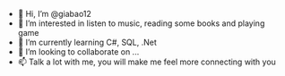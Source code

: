 - 👋 Hi, I’m @giabao12
- 👀 I’m interested in listen to music, reading some books and playing game
- 🌱 I’m currently learning C#, SQL, .Net
- 💞️ I’m looking to collaborate on ...
- 📫 Talk a lot with me, you will make me feel more connecting with you

<!---
giabao12-hali/giabao12-hali is a ✨ special ✨ repository because its `README.md` (this file) appears on your GitHub profile.
You can click the Preview link to take a look at your changes.
--->
